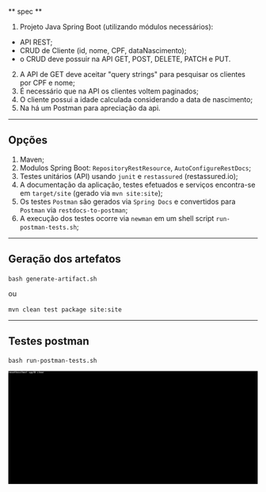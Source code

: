** spec **

1. Projeto Java Spring Boot (utilizando módulos necessários):
  - API REST;
  - CRUD de Cliente (id, nome, CPF, dataNascimento); 
  - o CRUD deve possuir na API GET, POST, DELETE, PATCH e PUT.
2. A API de GET deve aceitar "query strings" para pesquisar os clientes por CPF e nome; 
3. É necessário que na API os clientes voltem paginados;
4. O cliente possui a idade calculada considerando a data de nascimento;
5. Na há um Postman para apreciação da api.

---

## Opções

1. Maven;
2. Modulos Spring Boot: `RepositoryRestResource`, `AutoConfigureRestDocs`;
3. Testes unitários (API) usando `junit` e `restassured` (restassured.io);
4. A documentação da aplicação, testes efetuados e serviços encontra-se em `target/site` (gerado via `mvn site:site`);
5. Os testes `Postman` são gerados via `Spring Docs` e convertidos para `Postman` via `restdocs-to-postman`;
6. A execução dos testes ocorre via `newman` em um shell script `run-postman-tests.sh`;

---

## Geração dos artefatos

`bash generate-artifact.sh`

ou

`mvn clean test package site:site`

---

## Testes postman

`bash run-postman-tests.sh`

![Testes Postman](./doc/postman-pessoa-fisica.gif)

